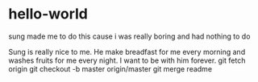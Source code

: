 # hello-world
sung made me to do this cause i was really boring and had nothing to do

Sung is really nice to me. He make breadfast for me every morning and washes fruits for me every night.
I want to be with him forever.
git fetch origin
git checkout -b master origin/master
git merge readme
